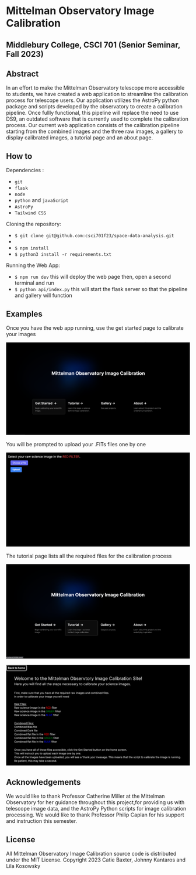 # Mittelman Observatory Image Calibration 

## Middlebury College, CSCI 701 (Senior Seminar, Fall 2023)

## Abstract 
In an effort to make the Mittelman Observatory telescope more accessible to students, we have created a web application to streamline the calibration process for telescope users. Our application utilizes the AstroPy python package and scripts developed by the observatory to create a calibration pipeline. Once fullly functional, this pipeline will replace the need to use DS9, an outdated software that is currently used to complete the calibration process. Our current web application consists of the calibration pipeline starting from the combined images and the three raw images, a gallery to display calibrated images, a tutorial page and an about page.

## How to 
Dependencies :
- ```git``` 
- ```flask```
- ```node```
- ```python``` and ```javaScript```
- ```AstroPy```
- ```Tailwind CSS```

Cloning the repository:
- ```$ git clone git@github.com:csci701f23/space-data-analysis.git```
- 
- ```$ npm install```
- ```$ python3 install -r requirements.txt```

Running the Web App:
- ```$ npm run dev```
this will deploy the web page
then, open a second terminal and run 
- ```$ python api/index.py```
this will start the flask server so that the pipeline and gallery will function 


## Examples
Once you have the web app running, use the get started page to calibrate your images 

![Alt text](readme1.png "home page, get started")

You will be prompted to upload your .FITs files one by one

![Alt text](readme3.png "image upload prompt")

The tutorial page lists all the required files for the calibration process 

![Alt text](readme2.png "home page, tutorial")

![Alt text](readme4.png "tutorial page")


## Acknowledgements 
We would like to thank Professor Catherine Miller at the Mittelman Observatory for her guidance throughout this project,for providing us with telescope image data, and the AstroPy Python scripts for image calibration processing. 
We would like to thank Professor Philip Caplan for his support and instruction this semester. 

## License
All Mittelman Observatory Image Calibration source code is distributed under the MIT License. 
Copyright 2023 Catie Baxter, Johnny Kantaros and Lila Kosowsky
